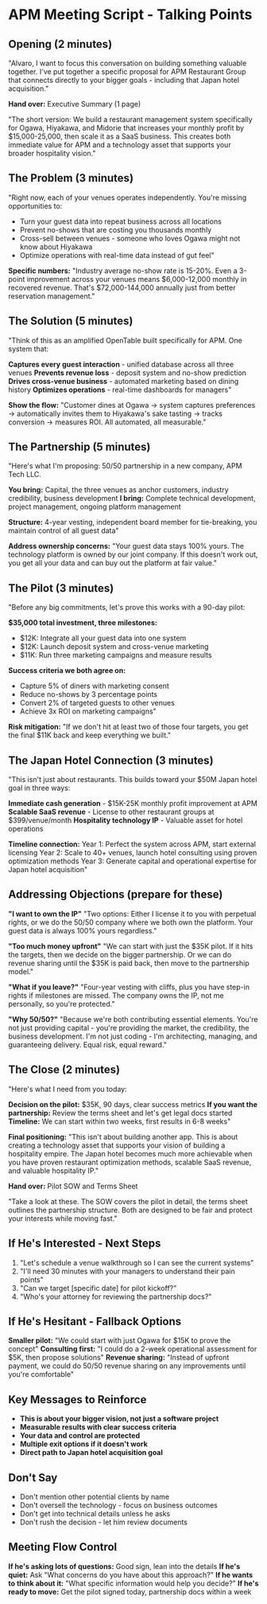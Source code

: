 # APM Meeting Script - Talking Points

## Opening (2 minutes)
"Alvaro, I want to focus this conversation on building something valuable together. I've put together a specific proposal for APM Restaurant Group that connects directly to your bigger goals - including that Japan hotel acquisition."

**Hand over:** Executive Summary (1 page)

"The short version: We build a restaurant management system specifically for Ogawa, Hiyakawa, and Midorie that increases your monthly profit by $15,000-25,000, then scale it as a SaaS business. This creates both immediate value for APM and a technology asset that supports your broader hospitality vision."

## The Problem (3 minutes)
"Right now, each of your venues operates independently. You're missing opportunities to:
- Turn your guest data into repeat business across all locations
- Prevent no-shows that are costing you thousands monthly
- Cross-sell between venues - someone who loves Ogawa might not know about Hiyakawa
- Optimize operations with real-time data instead of gut feel"

**Specific numbers:**
"Industry average no-show rate is 15-20%. Even a 3-point improvement across your venues means $6,000-12,000 monthly in recovered revenue. That's $72,000-144,000 annually just from better reservation management."

## The Solution (5 minutes)
"Think of this as an amplified OpenTable built specifically for APM. One system that:

**Captures every guest interaction** - unified database across all three venues
**Prevents revenue loss** - deposit system and no-show prediction
**Drives cross-venue business** - automated marketing based on dining history
**Optimizes operations** - real-time dashboards for managers"

**Show the flow:**
"Customer dines at Ogawa → system captures preferences → automatically invites them to Hiyakawa's sake tasting → tracks conversion → measures ROI. All automated, all measurable."

## The Partnership (5 minutes)
"Here's what I'm proposing: 50/50 partnership in a new company, APM Tech LLC.

**You bring:** Capital, the three venues as anchor customers, industry credibility, business development
**I bring:** Complete technical development, project management, ongoing platform management

**Structure:** 4-year vesting, independent board member for tie-breaking, you maintain control of all guest data"

**Address ownership concerns:**
"Your guest data stays 100% yours. The technology platform is owned by our joint company. If this doesn't work out, you get all your data and can buy out the platform at fair value."

## The Pilot (3 minutes)
"Before any big commitments, let's prove this works with a 90-day pilot:

**$35,000 total investment, three milestones:**
- $12K: Integrate all your guest data into one system
- $12K: Launch deposit system and cross-venue marketing
- $11K: Run three marketing campaigns and measure results

**Success criteria we both agree on:**
- Capture 5% of diners with marketing consent
- Reduce no-shows by 3 percentage points
- Convert 2% of targeted guests to other venues
- Achieve 3x ROI on marketing campaigns"

**Risk mitigation:**
"If we don't hit at least two of those four targets, you get the final $11K back and keep everything we built."

## The Japan Hotel Connection (3 minutes)
"This isn't just about restaurants. This builds toward your $50M Japan hotel goal in three ways:

**Immediate cash generation** - $15K-25K monthly profit improvement at APM
**Scalable SaaS revenue** - License to other restaurant groups at $399/venue/month
**Hospitality technology IP** - Valuable asset for hotel operations

**Timeline connection:**
Year 1: Perfect the system across APM, start external licensing
Year 2: Scale to 40+ venues, launch hotel consulting using proven optimization methods
Year 3: Generate capital and operational expertise for Japan hotel acquisition"

## Addressing Objections (prepare for these)

**"I want to own the IP"**
"Two options: Either I license it to you with perpetual rights, or we do the 50/50 company where we both own the platform. Your guest data is always 100% yours regardless."

**"Too much money upfront"**
"We can start with just the $35K pilot. If it hits the targets, then we decide on the bigger partnership. Or we can do revenue sharing until the $35K is paid back, then move to the partnership model."

**"What if you leave?"**
"Four-year vesting with cliffs, plus you have step-in rights if milestones are missed. The company owns the IP, not me personally, so you're protected."

**"Why 50/50?"**
"Because we're both contributing essential elements. You're not just providing capital - you're providing the market, the credibility, the business development. I'm not just coding - I'm architecting, managing, and guaranteeing delivery. Equal risk, equal reward."

## The Close (2 minutes)
"Here's what I need from you today:

**Decision on the pilot:** $35K, 90 days, clear success metrics
**If you want the partnership:** Review the terms sheet and let's get legal docs started
**Timeline:** We can start within two weeks, first results in 6-8 weeks"

**Final positioning:**
"This isn't about building another app. This is about creating a technology asset that supports your vision of building a hospitality empire. The Japan hotel becomes much more achievable when you have proven restaurant optimization methods, scalable SaaS revenue, and valuable hospitality IP."

**Hand over:** Pilot SOW and Terms Sheet

"Take a look at these. The SOW covers the pilot in detail, the terms sheet outlines the partnership structure. Both are designed to be fair and protect your interests while moving fast."

## If He's Interested - Next Steps
1. "Let's schedule a venue walkthrough so I can see the current systems"
2. "I'll need 30 minutes with your managers to understand their pain points"
3. "Can we target [specific date] for pilot kickoff?"
4. "Who's your attorney for reviewing the partnership docs?"

## If He's Hesitant - Fallback Options
**Smaller pilot:** "We could start with just Ogawa for $15K to prove the concept"
**Consulting first:** "I could do a 2-week operational assessment for $5K, then propose solutions"
**Revenue sharing:** "Instead of upfront payment, we could do 50/50 revenue sharing on any improvements until you're comfortable"

## Key Messages to Reinforce
- **This is about your bigger vision, not just a software project**
- **Measurable results with clear success criteria**
- **Your data and control are protected**
- **Multiple exit options if it doesn't work**
- **Direct path to Japan hotel acquisition goal**

## Don't Say
- Don't mention other potential clients by name
- Don't oversell the technology - focus on business outcomes
- Don't get into technical details unless he asks
- Don't rush the decision - let him review documents

## Meeting Flow Control
**If he's asking lots of questions:** Good sign, lean into the details
**If he's quiet:** Ask "What concerns do you have about this approach?"
**If he wants to think about it:** "What specific information would help you decide?"
**If he's ready to move:** Get the pilot signed today, partnership docs within a week